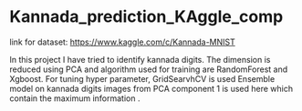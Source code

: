 # Kannada_prediction_KAggle_comp
link for dataset:
https://www.kaggle.com/c/Kannada-MNIST

In this project I have tried to identify kannada digits. The dimension is reduced using PCA and algorithm used for training are RandomForest and Xgboost. For tuning hyper parameter, GridSearvhCV is used Ensemble model on kannada digits images from 
PCA component 1 is used here which contain the maximum information .
